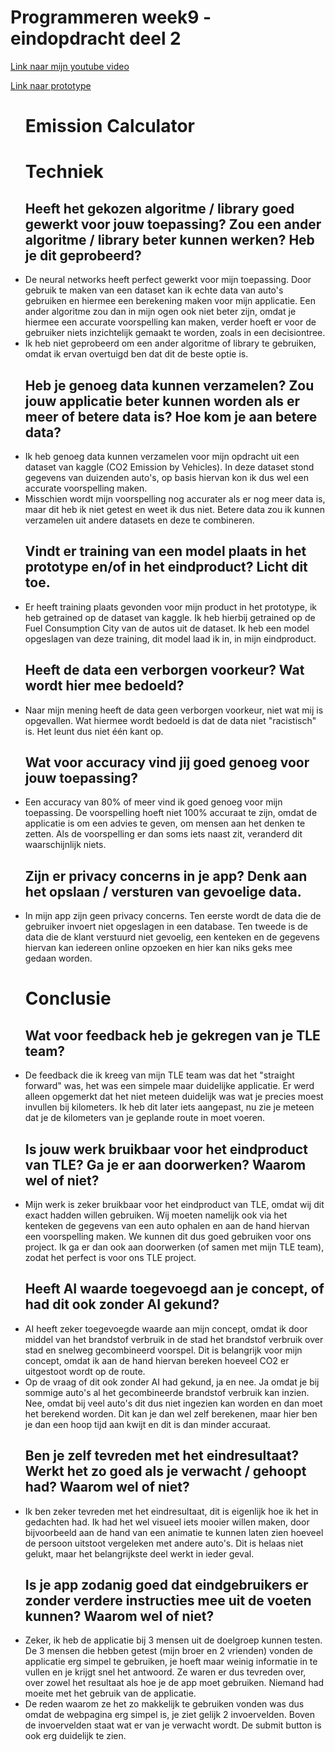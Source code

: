 <h1> Programmeren week9 - eindopdracht deel 2 </h2>
<p> <a href = ""> Link naar mijn youtube video </a>
<p> <a href = "https://timowieme.github.io/prg8week9/"> Link naar prototype </a>
<ul>

# Emission Calculator 

# Techniek

## Heeft het gekozen algoritme / library goed gewerkt voor jouw toepassing? Zou een ander algoritme / library beter kunnen werken? Heb je dit geprobeerd?
<li> De neural networks heeft perfect gewerkt voor mijn toepassing. Door gebruik te maken van een dataset kan ik echte data van auto's gebruiken en hiermee een berekening maken voor mijn applicatie. Een ander algoritme zou dan in mijn ogen ook niet beter zijn, omdat je hiermee een accurate voorspelling kan maken, verder hoeft er voor de gebruiker niets inzichtelijk gemaakt te worden, zoals in een decisiontree. </li>
<li> Ik heb niet geprobeerd om een ander algoritme of library te gebruiken, omdat ik ervan overtuigd ben dat dit de beste optie is. </li>

## Heb je genoeg data kunnen verzamelen? Zou jouw applicatie beter kunnen worden als er meer of betere data is? Hoe kom je aan betere data?
<li> Ik heb genoeg data kunnen verzamelen voor mijn opdracht uit een dataset van kaggle (CO2 Emission by Vehicles). In deze dataset stond gegevens van duizenden auto's, op basis hiervan kon ik dus wel een accurate voorspelling maken. </li>
<li> Misschien wordt mijn voorspelling nog accurater als er nog meer data is, maar dit heb ik niet getest en weet ik dus niet. Betere data zou ik kunnen verzamelen uit andere datasets en deze te combineren. </li>

## Vindt er training van een model plaats in het prototype en/of in het eindproduct? Licht dit toe.
<li> Er heeft training plaats gevonden voor mijn product in het prototype, ik heb getrained op de dataset van kaggle. Ik heb hierbij getrained op de Fuel Consumption City van de autos uit de dataset. Ik heb een model opgeslagen van deze training, dit model laad ik in, in mijn eindproduct.  </li>

## Heeft de data een verborgen voorkeur? Wat wordt hier mee bedoeld?
<li> Naar mijn mening heeft de data geen verborgen voorkeur, niet wat mij is opgevallen. Wat hiermee wordt bedoeld is dat de data niet "racistisch" is. Het leunt dus niet één kant op. </li>

## Wat voor accuracy vind jij goed genoeg voor jouw toepassing?
<li> Een accuracy van 80% of meer vind ik goed genoeg voor mijn toepassing. De voorspelling hoeft niet 100% accuraat te zijn, omdat de applicatie is om een advies te geven, om mensen aan het denken te zetten. Als de voorspelling er dan soms iets naast zit, veranderd dit waarschijnlijk niets. </li>

## Zijn er privacy concerns in je app? Denk aan het opslaan / versturen van gevoelige data.

<li> In mijn app zijn geen privacy concerns. Ten eerste wordt de data die de gebruiker invoert niet opgeslagen in een database. Ten tweede is de data die de klant verstuurd niet gevoelig, een kenteken en de gegevens hiervan kan iedereen online opzoeken en hier kan niks geks mee gedaan worden. </li>



# Conclusie

## Wat voor feedback heb je gekregen van je TLE team?
<li> De feedback die ik kreeg van mijn TLE team was dat het "straight forward" was, het was een simpele maar duidelijke applicatie. Er werd alleen opgemerkt dat het niet meteen duidelijk was wat je precies moest invullen bij kilometers. Ik heb dit later iets aangepast, nu zie je meteen dat je de kilometers van je geplande route in moet voeren. </li>

## Is jouw werk bruikbaar voor het eindproduct van TLE? Ga je er aan doorwerken? Waarom wel of niet?
<li> Mijn werk is zeker bruikbaar voor het eindproduct van TLE, omdat wij dit exact hadden willen gebruiken. Wij moeten namelijk ook via het kenteken de gegevens van een auto ophalen en aan de hand hiervan een voorspelling maken. We kunnen dit dus goed gebruiken voor ons project. Ik ga er dan ook aan doorwerken (of samen met mijn TLE team), zodat het perfect is voor ons TLE project.  </li>

## Heeft AI waarde toegevoegd aan je concept, of had dit ook zonder AI gekund?
<li> AI heeft zeker toegevoegde waarde aan mijn concept, omdat ik door middel van het brandstof verbruik in de stad het brandstof verbruik over stad en snelweg gecombineerd voorspel. Dit is belangrijk voor mijn concept, omdat ik aan de hand hiervan bereken hoeveel CO2 er uitgestoot wordt op de route.  </li>
<li> Op de vraag of dit ook zonder AI had gekund, ja en nee. Ja omdat je bij sommige auto's al het gecombineerde brandstof verbruik kan inzien. Nee, omdat bij veel auto's dit dus niet ingezien kan worden en dan moet het berekend worden. Dit kan je dan wel zelf berekenen, maar hier ben je dan een hoop tijd aan kwijt en dit is dan minder accuraat. </li>

## Ben je zelf tevreden met het eindresultaat? Werkt het zo goed als je verwacht / gehoopt had? Waarom wel of niet?
<li> Ik ben zeker tevreden met het eindresultaat, dit is eigenlijk hoe ik het in gedachten had. Ik had het wel visueel iets mooier willen maken, door bijvoorbeeld aan de hand van een animatie te kunnen laten zien hoeveel de persoon uitstoot vergeleken met andere auto's. Dit is helaas niet gelukt, maar het belangrijkste deel werkt in ieder geval. </li>

## Is je app zodanig goed dat eindgebruikers er zonder verdere instructies mee uit de voeten kunnen? Waarom wel of niet?
<li> Zeker, ik heb de applicatie bij 3 mensen uit de doelgroep kunnen testen. De 3 mensen die hebben getest (mijn broer en 2 vrienden) vonden de applicatie erg simpel te gebruiken, je hoeft maar weinig informatie in te vullen en je krijgt snel het antwoord. Ze waren er dus tevreden over, over zowel het resultaat als hoe je de app moet gebruiken. Niemand had moeite met het gebruik van de applicatie.  </li>
<li> De reden waarom ze het zo makkelijk te gebruiken vonden was dus omdat de webpagina erg simpel is, je ziet gelijk 2 invoervelden. Boven de invoervelden staat wat er van je verwacht wordt. De submit button is ook erg duidelijk te zien. </li>